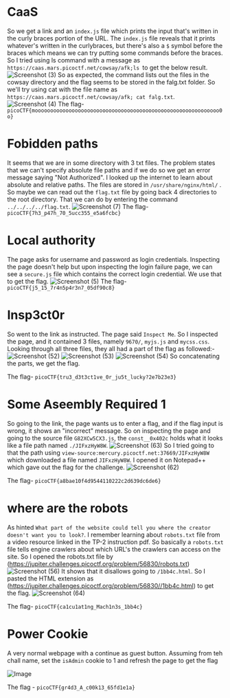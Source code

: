 # CaaS

So we get a link and an `index.js` file which prints the input that's written in the curly braces portion of the URL. The `index.js` file reveals that it prints whatever's written in the curlybraces, but there's also a `$` symbol before the braces which means we can try putting some commands before the braces. So I tried using ls command with a message as `https://caas.mars.picoctf.net/cowsay/afk;ls `to get the below result.
![Screenshot (3)](https://github.com/Wixter07/CRYPTONITE-JTP-2/assets/150792650/dee43c0e-d2f7-46ec-8f1d-83c3cd035252)
So as expected, the command lists out the files in the cowsay directory and the flag seems to be stored in the falg.txt folder. So we'll try using cat with the file name as `https://caas.mars.picoctf.net/cowsay/afk; cat falg.txt`.
![Screenshot (4)](https://github.com/Wixter07/CRYPTONITE-JTP-2/assets/150792650/8c2d7ba9-7e51-42c7-9292-aec91f992b41)
The flag- `picoCTF{moooooooooooooooooooooooooooooooooooooooooooooooooooooooooooo0o}`  



# Fobidden paths

It seems that we are in some directory with 3 txt files. The problem states that we can't specify absolute file paths and if we do so we get an error message saying "Not Authorized". I looked up the internet to learn about absolute and relative paths. The files are stored in `/usr/share/nginx/html/` . So maybe we can read out the `flag.txt` file by going back 4 directories to the root directory. That we can do by entering the command `../../../../flag.txt`. 
![Screenshot (7)](https://github.com/Wixter07/CRYPTONITE-JTP-2/assets/150792650/3b741418-2da6-458e-ab16-3aeaf52c79cb)
The flag-`picoCTF{7h3_p47h_70_5ucc355_e5a6fcbc}`

# Local authority

The page asks for username and password as login credentials. Inspecting the page doesn't help but upon inspecting the login failure page, we can see a `secure.js` file which contains the correct login credential. We use that to get the flag.
![Screenshot (5)](https://github.com/Wixter07/CRYPTONITE-JTP-2/assets/150792650/8303e8f2-9f6a-47cd-ad05-b91e47324d85)
The flag- `picoCTF{j5_15_7r4n5p4r3n7_05df90c8}`


# Insp3ct0r
 
So went to the link as instructed. The page said `Inspect Me`. So I inspected the page, and it contained 3 files, namely `9670/`, `myjs.js`  and `mycss.css`. Looking through all three files, they all had a part of the flag as followed:-
![Screenshot (52)](https://github.com/Wixter07/HARSHITH-JTP-2/assets/150792650/af59097f-2df5-479e-89bf-1ee99479fc90)
![Screenshot (53)](https://github.com/Wixter07/HARSHITH-JTP-2/assets/150792650/3440c21e-b9df-464e-9ccb-affca7fcc20e)
![Screenshot (54)](https://github.com/Wixter07/HARSHITH-JTP-2/assets/150792650/95cef894-d302-4154-9814-a4fcecf7afb5)
So concatenating the parts, we get the flag.

 The flag- `picoCTF{tru3_d3t3ct1ve_0r_ju5t_lucky?2e7b23e3}`

 # Some Aseembly Required 1

 So going to the link, the page wants us to enter a flag, and if the flag input is wrong, it shows an "incorrect" message. So on inspecting the page and going to the source file `G82XCw5CX3.js`, the `const__0x402c` holds what it looks like a file path named `./JIFxzHyW8W`.
 ![Screenshot (63)](https://github.com/Wixter07/HARSHITH-JTP-2/assets/150792650/dfe4b7e8-850d-412b-be99-f58c8513b819)
 So I tried going to that the path using `view-source:mercury.picoctf.net:37669/JIFxzHyW8W` which downloaded a file named `JIFxzHyW8W`. I opened it on Notepad++ which gave out the flag for the challenge.
 ![Screenshot (62)](https://github.com/Wixter07/HARSHITH-JTP-2/assets/150792650/4b03afe9-5a09-4ed4-9029-574f74235deb)

 The flag- `picoCTF{a8bae10f4d9544110222c2d639dc6de6}`

 # where are the robots

 As hinted `What part of the website could tell you where the creator doesn't want you to look?`. I remember learning about `robots.txt` file from a video resource linked in the TP-2 instruction pdf. So basically a `robots.txt` file tells engine crawlers about which URL's the crawlers can access on the site. So I opened the robots.txt file by (https://jupiter.challenges.picoctf.org/problem/56830/robots.txt) 
 ![Screenshot (56)](https://github.com/Wixter07/HARSHITH-JTP-2/assets/150792650/dc84e943-44af-45d9-93ea-0b7fde90d002)
 It shows that it disallows going to `/1bb4c.html`. So I pasted the HTML extension as (https://jupiter.challenges.picoctf.org/problem/56830//1bb4c.html) to get the flag.
 ![Screenshot (64)](https://github.com/Wixter07/HARSHITH-JTP-2/assets/150792650/0874968a-8acf-491a-8ab9-06cec16f003e)

 The flag- `picoCTF{ca1cu1at1ng_Mach1n3s_1bb4c}`


# Power Cookie

A very normal webpage with a continue as guest button. Assuming from teh chall name, set the `isAdmin` cookie to 1 and refresh the page to get the flag

![Image](https://github.com/user-attachments/assets/02ab1d56-3a23-4244-b960-97f07e89f114)

The flag - `picoCTF{gr4d3_A_c00k13_65fd1e1a}`
